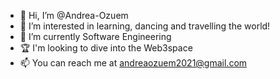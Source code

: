 - 👋 Hi, I’m @Andrea-Ozuem
- 👀 I’m interested in learning, dancing and travelling the world!
- 🌱 I’m currently Software Engineering
- 🏆 I'm looking to dive into the Web3space
- 📫 You can reach me at andreaozuem2021@gmail.com

<!---
Andrea-Ozuem/Andrea-Ozuem is a ✨ special ✨ repository because its `README.md` (this file) appears on your GitHub profile.
You can click the Preview link to take a look at your changes.
--->
